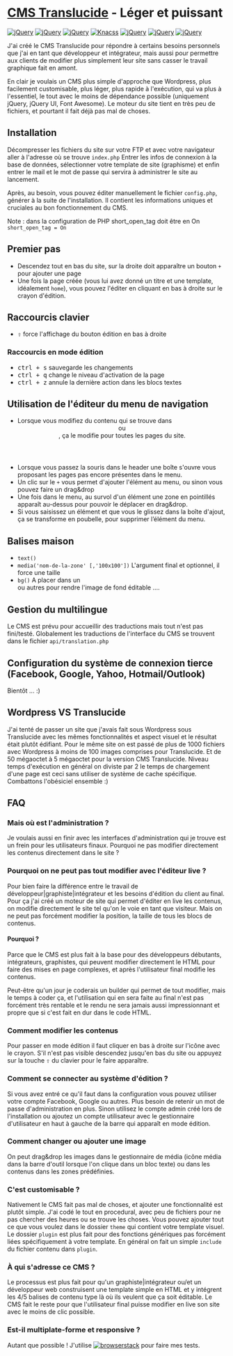 # [CMS Translucide](http://www.translucide.net) - Léger et puissant

[![jQuery](https://img.shields.io/badge/Licence-MIT-green.svg)]()
[![jQuery](https://img.shields.io/badge/PHP-7-lightgrey.svg?colorB=8892bf)](http://php.net/)
[![jQuery](https://img.shields.io/badge/MySQL-5.6-lightgrey.svg?colorB=f29111)](https://www.mysql.fr/)
[![Knacss](https://img.shields.io/badge/Knacss-Fork-red.svg?colorB=cf381c)](https://github.com/simonvdfr/KNACSS)
[![jQuery](https://img.shields.io/badge/jQuery-3.2.1-blue.svg?colorB=78cff5)](https://jquery.com/)
[![jQuery](https://img.shields.io/badge/jQuery_UI-1.12.1-yellow.svg?colorB=faa523)](http://jqueryui.com/)
[![jQuery](https://img.shields.io/badge/FortAwesome-4.7.0-lightgrey.svg?colorB=1e9f75)](https://github.com/FortAwesome/Font-Awesome)

J'ai créé le CMS Translucide pour répondre à certains besoins personnels que j'ai en tant que développeur et intégrateur, mais aussi pour permettre aux clients de modifier plus simplement leur site sans casser le travail graphique fait en amont.

En clair je voulais un CMS plus simple d'approche que Wordpress, plus facilement customisable, plus léger, plus rapide à l'exécution, qui va plus à l'essentiel, le tout avec le moins de dépendance possible (uniquement jQuery, jQuery UI, Font Awesome). Le moteur du site tient en très peu de fichiers, et pourtant il fait déjà pas mal de choses.

## Installation
Décompresser les fichiers du site sur votre FTP et avec votre navigateur aller à l'adresse où se trouve `index.php`
Entrer les infos de connexion à la base de données, sélectionner votre template de site (graphisme) et enfin entrer le mail et le mot de passe qui servira à administrer le site au lancement.

Après, au besoin, vous pouvez éditer manuellement le fichier `config.php`, générer à la suite de l'installation. Il contient les informations uniques et cruciales au bon fonctionnement du CMS.

Note : dans la configuration de PHP short_open_tag doit être en On `short_open_tag = On`

## Premier pas
- Descendez tout en bas du site, sur la droite doit apparaître un bouton `+` pour ajouter une page
- Une fois la page créée (vous lui avez donné un titre et une template, idéalement `home`), vous pouvez l'éditer en cliquant en bas à droite sur le crayon d'édition.

## Raccourcis clavier
- <kbd>⇧</kbd> force l'affichage du bouton édition en bas à droite

### Raccourcis en mode édition
- <kbd>ctrl + s</kbd> sauvegarde les changements
- <kbd>ctrl + q</kbd> change le niveau d'activation de la page
- <kbd>ctrl + z</kbd> annule la dernière action dans les blocs textes

## Utilisation de l'éditeur du menu de navigation
- Lorsque vous modifiez du contenu qui se trouve dans <header> ou <footer>, ça le modifie pour toutes les pages du site.
- Lorsque vous passez la souris dans le header une boîte s'ouvre vous proposant les pages pas encore présentes dans le menu.
- Un clic sur le `+` vous permet d'ajouter l'élément au menu, ou sinon vous pouvez faire un drag&drop
- Une fois dans le menu, au survol d'un élément une zone en pointillés apparaît au-dessus pour pouvoir le déplacer en drag&drop.
- Si vous saisissez un élément et que vous le glissez dans la boîte d'ajout, ça se transforme en poubelle, pour supprimer l’élément du menu.

## Balises maison
- `text()`
- `media('nom-de-la-zone' [,'100x100'])` L'argument final et optionnel, il force une taille
- `bg()` A placer dans un <div> ou autres pour rendre l'image de fond éditable
....

## Gestion du multilingue
Le CMS est prévu pour accueillir des traductions mais tout n'est pas fini/testé. Globalement les traductions de l'interface du CMS se trouvent dans le fichier `api/translation.php`

## Configuration du système de connexion tierce (Facebook, Google, Yahoo, Hotmail/Outlook)
Bientôt ... :)

## Wordpress VS Translucide
J'ai tenté de passer un site que j'avais fait sous Wordpress sous Translucide avec les mêmes fonctionnalités et aspect visuel et le résultat était plutôt édifiant.
Pour le même site on est passé de plus de 1000 fichiers avec Wordpress à moins de 100 images comprises pour Translucide. Et de 50 mégaoctet à 5 mégaoctet pour la version CMS Translucide. Niveau temps d'exécution en général on diviste par 2 le temps de chargement d'une page est ceci sans utiliser de système de cache spécifique. Combattons l'obésiciel ensemble :)


## FAQ

### Mais où est l'administration ?
Je voulais aussi en finir avec les interfaces d'administration qui je trouve est un frein pour les utilisateurs finaux. Pourquoi ne pas modifier directement les contenus directement dans le site ?

### Pourquoi on ne peut pas tout modifier avec l'éditeur live ?
Pour bien faire la différence entre le travail de développeur|graphiste|intégrateur et les besoins d'édition du client au final.
Pour ça j'ai créé un moteur de site qui permet d'éditer en live les contenus, on modifie directement le site tel qu'on le voie en tant que visiteur. Mais on ne peut pas forcément modifier la position, la taille de tous les blocs de contenus.

#### Pourquoi ?
Parce que le CMS est plus fait à la base pour des développeurs débutants, intégrateurs, graphistes, qui peuvent modifier directement le HTML pour faire des mises en page complexes, et après l'utilisateur final modifie les contenus.

Peut-être qu'un jour je coderais un builder qui permet de tout modifier, mais le temps à coder ça, et l'utilisation qui en sera faite au final n'est pas forcément très rentable et le rendu ne sera jamais aussi impressionnant et propre que si c'est fait en dur dans le code HTML.

### Comment modifier les contenus
Pour passer en mode édition il faut cliquer en bas à droite sur l'icône avec le crayon. S'il n'est pas visible descendez jusqu'en bas du site ou appuyez sur la touche <kbd>⇧</kbd> du clavier pour le faire apparaître.

### Comment se connecter au système d'édition ?
Si vous avez entré ce qu'il faut dans la configuration vous pouvez utiliser votre compte Facebook, Google ou autres. Plus besoin de retenir un mot de passe d'administration en plus.
Sinon utilisez le compte admin créé lors de l'installation ou ajoutez un compte utilisateur avec le gestionnaire d'utilisateur en haut à gauche de la barre qui apparaît en mode édition.

### Comment changer ou ajouter une image
On peut drag&drop les images dans le gestionnaire de média (icône média dans la barre d'outil lorsque l'on clique dans un bloc texte) ou dans les contenus dans les zones prédéfinies.

### C'est customisable ?
Nativement le CMS fait pas mal de choses, et ajouter une fonctionnalité est plutôt simple. J'ai codé le tout en procedural, avec peu de fichiers pour ne pas chercher des heures ou se trouve les choses.
Vous pouvez ajouter tout ce que vous voulez dans le dossier `theme` qui contient votre template visuel. 
Le dossier `plugin` est plus fait pour des fonctions génériques pas forcément liées spécifiquement à votre template. En général on fait un simple `include` du fichier contenu dans `plugin`.

### À qui s'adresse ce CMS ?
Le processus est plus fait pour qu'un graphiste|intégrateur ou/et un développeur web construisent une template simple en HTML et y intégrent les 4/5 balises de contenu type là où ils veulent que ça soit éditable. Le CMS fait le reste pour que l'utilisateur final puisse modifier en live son site avec le moins de clic possible.

### Est-il multiplate-forme et responsive ?
Autant que possible ! J'utilise <a href="https://www.browserstack.com"><img src="http://img4.hostingpics.net/pics/659921browserstacklogo.png" alt="browserstack"></a> pour faire mes tests.